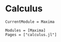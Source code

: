 # Calculus

```@meta
CurrentModule = Maxima
```

```@autodocs
Modules = [Maxima]
Pages = ["calculus.jl"]
```
